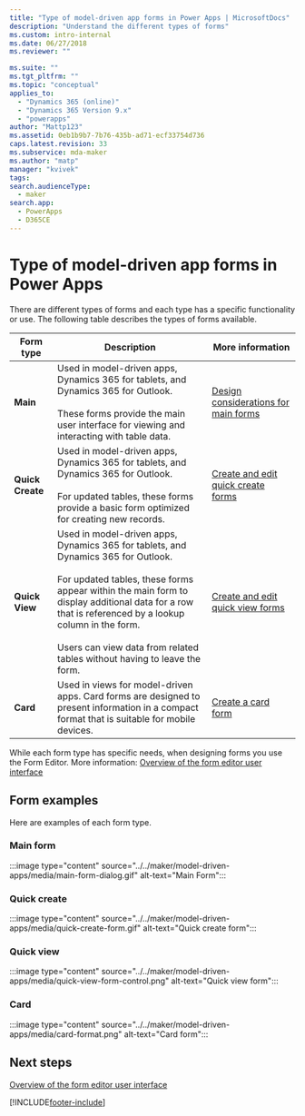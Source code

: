 ```yaml
---
title: "Type of model-driven app forms in Power Apps | MicrosoftDocs"
description: "Understand the different types of forms"
ms.custom: intro-internal
ms.date: 06/27/2018
ms.reviewer: ""

ms.suite: ""
ms.tgt_pltfrm: ""
ms.topic: "conceptual"
applies_to: 
  - "Dynamics 365 (online)"
  - "Dynamics 365 Version 9.x"
  - "powerapps"
author: "Mattp123"
ms.assetid: 0eb1b9b7-7b76-435b-ad71-ecf33754d736
caps.latest.revision: 33
ms.subservice: mda-maker
ms.author: "matp"
manager: "kvivek"
tags: 
search.audienceType: 
  - maker
search.app: 
  - PowerApps
  - D365CE
---
```

# Type of model-driven app forms in Power Apps

 There are different types of forms and each type has a specific functionality or use. The following table describes the types of forms available.  
  
|Form type|Description|More information|  
|---------------|-----------------|-----------------|  
|**Main**|Used in model-driven apps, Dynamics 365 for tablets, and Dynamics 365 for Outlook.<br /><br /> These forms provide the main user interface for viewing and interacting with table data.|[Design considerations for main forms](design-considerations-main-forms.md)|    
|**Quick Create**|Used in model-driven apps, Dynamics 365 for tablets, and Dynamics 365 for Outlook.<br /><br /> For updated tables, these forms provide a basic form optimized for creating new records.|[Create and edit quick create forms](create-edit-quick-view-forms.md) |  
|**Quick View**|Used in model-driven apps, Dynamics 365 for tablets, and Dynamics 365 for Outlook.<br /><br /> For updated tables, these forms appear within the main form to display additional data for a row that is referenced by a lookup column in the form. <br /><br /> Users can view data from related tables without having to leave the form. |[Create and edit quick view forms](create-edit-quick-view-forms.md)|  
|**Card** | Used in views for model-driven apps. Card forms are designed to present information in a compact format that is suitable for mobile devices. | [Create a card form](create-card-forms.md) |

While each form type has specific needs, when designing forms you use the Form Editor. More information: [Overview of the form editor user interface](form-editor-user-interface-legacy.md)

## Form examples

Here are examples of each form type.

### Main form

:::image type="content" source="../../maker/model-driven-apps/media/main-form-dialog.gif" alt-text="Main Form":::

### Quick create

:::image type="content" source="../../maker/model-driven-apps/media/quick-create-form.gif" alt-text="Quick create form":::

### Quick view

:::image type="content" source="../../maker/model-driven-apps/media/quick-view-form-control.png" alt-text="Quick view form":::

### Card

:::image type="content" source="../../maker/model-driven-apps/media/card-format.png" alt-text="Card form":::

## Next steps

[Overview of the form editor user interface](form-editor-user-interface-legacy.md)

[!INCLUDE[footer-include](../../includes/footer-banner.md)]